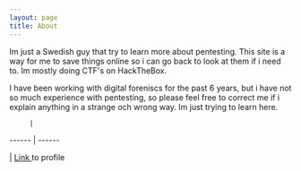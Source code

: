 ```yaml
---
layout: page
title: About
---
```


Im just a Swedish guy that try to learn more about pentesting.
This site is a way for me to save things online so i can go back to look at them if i need to. Im mostly doing CTF's on HackTheBox.

I have been working with digital foreniscs for the past 6 years, but i have not so much experience with pentesting, so please feel free to correct me if i explain anything in a strange och wrong way. Im just trying to learn here.

         |              
 ------  | ------  
 <script src="https://www.hackthebox.eu/badge/44591"></script> | <a href="https://www.hackthebox.eu/profile/44591">Link </a>to profile




